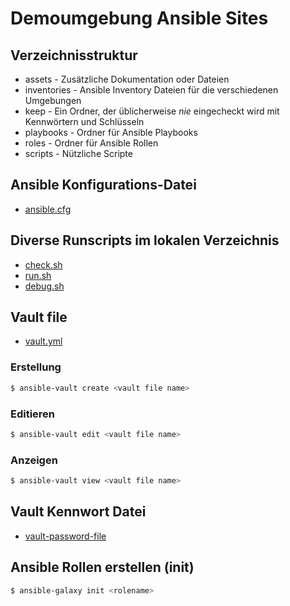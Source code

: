 # Demoumgebung Ansible Sites

## Verzeichnisstruktur

- assets - Zusätzliche Dokumentation oder Dateien
- inventories - Ansible Inventory Dateien für die verschiedenen Umgebungen
- keep - Ein Ordner, der üblicherweise _nie_ eingecheckt wird mit Kennwörtern und Schlüsseln
- playbooks - Ordner für Ansible Playbooks
- roles - Ordner für Ansible Rollen
- scripts - Nützliche Scripte

## Ansible Konfigurations-Datei
- [ansible.cfg](ansible.cfg)

## Diverse Runscripts im lokalen Verzeichnis
- [check.sh](check.sh)
- [run.sh](run.sh)
- [debug.sh](debug.sh)

## Vault file
- [vault.yml](inventories/test/group_vars/all/vault.yml)

### Erstellung
```bash
$ ansible-vault create <vault file name>
```
### Editieren
```bash
$ ansible-vault edit <vault file name>
```
### Anzeigen
```bash
$ ansible-vault view <vault file name>
```

## Vault Kennwort Datei
- [vault-password-file](keep/vault-password-file)

## Ansible Rollen erstellen (init)
```bash
$ ansible-galaxy init <rolename>
```
